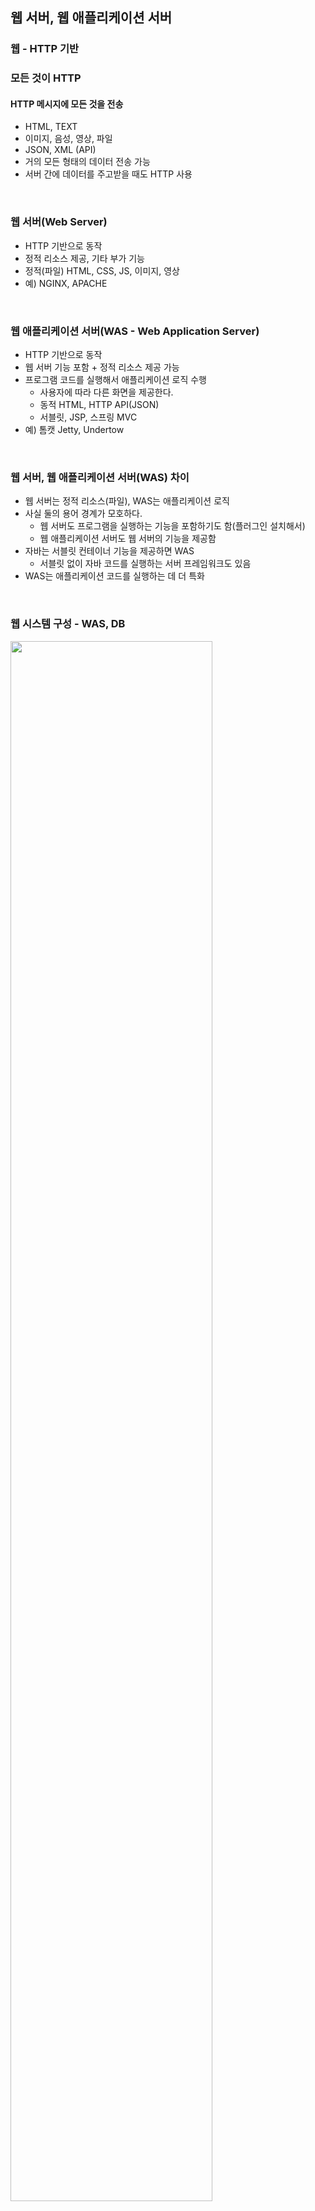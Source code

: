 ## 웹 서버, 웹 애플리케이션 서버

### 웹 - HTTP 기반

### 모든 것이 HTTP

#### HTTP 메시지에 모든 것을 전송

- HTML, TEXT
- 이미지, 음성, 영상, 파일
- JSON, XML (API)
- 거의 모든 형태의 데이터 전송 가능
- 서버 간에 데이터를 주고받을 때도 HTTP 사용

<br>

### 웹 서버(Web Server)

- HTTP 기반으로 동작
- 정적 리소스 제공, 기타 부가 기능
- 정적(파일) HTML, CSS, JS, 이미지, 영상
- 예) NGINX, APACHE

<br>

### 웹 애플리케이션 서버(WAS - Web Application Server)

- HTTP 기반으로 동작
- 웹 서버 기능 포함 + 정적 리소스 제공 가능
- 프로그램 코드를 실행해서 애플리케이션 로직 수행
    - 사용자에 따라 다른 화면을 제공한다.
    - 동적 HTML, HTTP API(JSON)
    - 서블릿, JSP, 스프링 MVC
- 예) 톰캣 Jetty, Undertow

<br>

### 웹 서버, 웹 애플리케이션 서버(WAS) 차이

- 웹 서버는 정적 리소스(파일), WAS는 애플리케이션 로직
- 사실 둘의 용어 경계가 모호하다.
    - 웹 서버도 프로그램을 실행하는 기능을 포함하기도 함(플러그인 설치해서)
    - 웹 애플리케이션 서버도 웹 서버의 기능을 제공함
- 자바는 서블릿 컨테이너 기능을 제공하면 WAS
    - 서블릿 없이 자바 코드를 실행하는 서버 프레임워크도 있음
- WAS는 애플리케이션 코드를 실행하는 데 더 특화

<br>

### 웹 시스템 구성 - WAS, DB

<img src=https://github.com/muyaaho/spring-mvc1/assets/76798969/99e44316-04a8-49d8-9405-0f0eec20dd9f width="80%" height="80%"/><br>
- WAS, DB만으로 시스템 구성 가능
- WAS는 정적 리소스, 애플리케이션 로직 모두 제공 가능
- 그러나 WAS가 너무 많은 역할을 담당해서 서버 과부하 우려가 있음
- 가장 비싼 애플리케이션 로직이 정적 리소스 때문에 수행이 어려울 수 있음
- WAS 장애시 오류 화면도 노출 불가능

<br>

### 웹 시스템 구성 - WEB, WAS, DB

<img src=https://github.com/muyaaho/spring-mvc1/assets/76798969/f0f47c26-e2bf-41e5-b9af-4ff19dcf4f29 width="80%" height="80%"/><br>

- 정적 리소스는 웹 서버가 처리
- 웹 서버는 애플리케이션 로직 같은 동적인 처리가 필요하면 WAS에 요청을 위임
    - WAS는 중요한 애플리케이션 로직 처리 전담

<img src=https://github.com/muyaaho/spring-mvc1/assets/76798969/0c2894f0-9467-452e-ae22-8c02d30d7d9f width="80%" height="80%"/><br>

- 효율적인 리소스 관리
    - 정적 리소스가 많이 사용되면 웹 서버를 증설한다.
    - 애플리케이션 리소스가 많이 사용된다면 WAS를 증설한다.

<img src=https://github.com/muyaaho/spring-mvc1/assets/76798969/9c48d30b-cbd1-48ca-8e2f-6e06f5df44f4  width="85%" height="85%"/><br>

- 정적 리소스만 제공하는 웹 서버는 잘 죽지 않는다.
    - 단순히 파일을 읽어서 제공하기 때문
- 애플리케이션 로직이 동작하는 WAS 서버는 잘 죽는다.
    - WAS, DB 장애시 웹 서버로 오류 화면 제공 가능하다.
- 만약 API만 사용한다면 웹 서버 없어도 된다. 화면 띄울 필요가 없기 때문

<br><br>

## 서블릿

### 서버에서 처리해야 하는 업무

- 웹 애플리케이션 서버를 직접 구현해야 한다면 의미 있는 비즈니스 로직은 적은데 전후 과정으로 구현해야 할 점들이 너무 많다.
    - 이런 단점을 해결하기 위해 서블릿이 탄생했다.
- 서블릿을 지원하는 WAS 사용
    
    <img src=https://github.com/muyaaho/spring-mvc1/assets/76798969/0e951c42-21da-4f80-9ca1-b24da955d521 width="80%" height="80%"/><br>


<br>

### 서블릿

#### 특징

```java
@WebServlet(name = "helloServlet", urlPatterns = "/hello")
public class HelloServlet extends HttpServlet {
 @Override
 protected void service(HttpServletRequest request, HttpServletResponse response){
 //애플리케이션 로직
 }
}
```

- `urlPatterns(/hello)`의 url이 호출되면 서블릿 코드가 실행된다.
- HTTP 요청 정보를 편리하게 사용할 수 있는 `HttpServletRequest`
- HTTP 응답 정보를 편리하게 제공할 수 있는 `HttpServletResponse`
- 개발자는 HTTP 스펙을 매우 편리하게 사용할 수 있다.
    - 그래도 HTTP 스펙은 기본으로 알아야 잘 활용할 수 있겠죠?

<img src=https://github.com/muyaaho/spring-mvc1/assets/76798969/15bfb248-73b2-4a8e-8ddf-582a04bef56b width="80%" height="80%"/><br>

#### HTTP 요청, 응답 흐름

- HTTP 요청 시
    - WAS는 Request, Response 객체를 새로 만들어서 서블릿 객체 호출
    - 개발자는 Request 객체에서 HTTP 요청 정보를 편리하게 꺼내서 사용
    - 개발자는 Response 객체에 HTTP 응답 정보를 편리하게 입력
    - WAS는 Response 객체에 담겨있는 내용으로 HTTP 응답 정보를 생성

<br>

### 서블릿 컨테이너

<img src=https://github.com/muyaaho/spring-mvc1/assets/76798969/81b56383-841d-4442-8dee-4673a2db19b4  width="60%" height="60%"/><br>

- 톰캣처럼 서블릿을 지원하는 WAS를 서블릿 컨테이너라고 함
- 서블릿 컨테이너는 서블릿 객체를 생성, 초기화, 호출, 종료하는 생명주기를 관리한다.
- 서블릿 객체는 [싱글톤](https://github.com/muyaaho/spring-basic/blob/main/docs/05%20%EC%8B%B1%EA%B8%80%ED%86%A4%20%EC%BB%A8%ED%85%8C%EC%9D%B4%EB%84%88.md#%EC%8B%B1%EA%B8%80%ED%86%A4-%EC%BB%A8%ED%85%8C%EC%9D%B4%EB%84%88)으로 관리된다.
    - 고객의 요청이 올 때마다 계속 객체를 생성하는 것은 비효율적이다.
    - 최초 로딩 시점에 서블릿 객체를 미리 만들어두고 재활용한다.
    - 모든 고객 요청은 동일한 서블릿 객체 인스턴스에 접근한다.
    - **공유 변수 사용을 주의한다.**
    - 서블릿 컨테이너 종료 시 함께 종료된다.
- JSP도 서블릿으로 변환되어 사용
- 동시 요청을 위한 멀티 스레드 처리 지원

<br><br>

## 동시 요청 - 멀티 스레드

### 스레드

- 애플리케이션 코드를 하나하나 순차적으로 실행하는 것은 스레드이다. (프로세스는 프로그램 실행)
- 자바 메인 메서드를 처음 실행하면 main이라는 이름의 스레드가 실행된다.
- 스레드가 없다면 자바 애플리케이션 실행이 불가능하다.
- 스레드는 한 번에 하나의 코드 라인만 수행한다.
- 동시 처리가 필요하면 스레드를 추가로 생성한다.

<br>

### 다중 요청 - 스레드 하나 사용

- 요청 1이 처리 중일 때 요청 2가 온다면 둘 다 죽는 현상이 발생할 수도 있다. (기다리다 timeout)

<img src=https://github.com/muyaaho/spring-mvc1/assets/76798969/488a75d7-2c18-49f3-ae18-e4c21e075ba6 width="80%" height="80%"/><br>

<br>

### 요청마다 스레드 생성

<img src=https://github.com/muyaaho/spring-mvc1/assets/76798969/fa482e3f-6312-4720-ac63-85d4702610c4 width="80%" height="80%"/><br>

- 요청1의 처리 지연 상관없이 요청2를 수행한다.

#### 장점

- 동시 요청을 처리할 수 있다.
- 리소스(CPU, 메모리)가 허용할 때까지 처리 가능하다.
- 하나의 스레드가 지연되어도, 나머지 스레드는 정상 작동한다.

#### 단점

- 스레드는 생성 비용이 매우 비싸다.
    - 고객의 요청이 올 때마다 스레드를 생성하면, 응답 속도가 느려진다.
- 스레드는 컨텍스트 스위칭 비용이 발생한다.
- 스레드 생성에 제한이 없다.
    - 고객 요청이 너무 많이 오면 CPU, 메모리 임계점을 넘어서 서버가 죽을 수 있다.

<br>

### 스레드 풀

#### 요청마다 스레드 생성의 단점 보완

- 특징
    
    <img src=https://github.com/muyaaho/spring-mvc1/assets/76798969/2d0ac605-a859-4285-8db6-8dd8977c2aaf width="80%" height="80%"/><br>

    - 필요한 스레드를 스레드 풀에 보관하고 관리한다.
    - 스레드 풀에 생성할 수 있는 스레드의 최대치를 관리한다. 톰캣은 최대 200개 기본 설정
- 사용
    - 스레드가 필요하면, 이미 생성되어 있는 스레드를 스레드 풀에서 꺼내 사용한다.
    - 사용을 종료하면 스레드 풀에 해당 스레드를 반납한다.
    - 최대 스레드가 모두 사용 중이어서 스레드 풀에 스레드가 없으면?
        
        <img src=https://github.com/muyaaho/spring-mvc1/assets/76798969/3cfe2aa6-cf08-4393-8be9-3b477bad18e5 width="80%" height="80%"/><br>
        - 기다리는 요청은 거절하거나 특정 숫자만큼 대기하도록 설정할 수 있다.
- 장점
    - 스레드가 미리 생성되어 있으므로, 스레드를 생성하고 종료하는 비용이 절약되고 응답시간이 빠르다.
    - 생성할 수 있는 스레드의 최대치가 있으므로 너무 많은 요청이 들어와도 기존 요청은 안전하게 처리할 수 있다.

#### 실무 팁

- WAS의 주요 튜닝 포인트는 최대 스레드(max thread) 수이다.
- 이 값을 너무 낮게 설정한다면?
    
    <img src=https://github.com/muyaaho/spring-mvc1/assets/76798969/2c53dc63-fe2d-4242-8f16-852a5a523fba width="80%" height="80%"/><br>

    - 동시 요청이 많을 때 서버 리소스는 여유롭지만, 클라이언트는 금방 응답 지연이 발생한다.
    - 여기 예시처럼 응답 지연이 일어났는데 CPU가 5%밖에 사용되지 않은 건 개발자 입장에서는 부끄러운 일이라고 한다. 50% 사용돼서 이런 에러가 발생해야 하는데 그렇다면 서버를 늘리지 않고 1개를 10배로 사용할 수 있기 때문에
- 이 값을 너무 높게 설정한다면?
    - 동시 요청이 많을 때 CPU, 메모리 리소스 임계점 초과로 서버가 다운된다.
- 장애 발생 시 어떻게 해야 하나요?
    - 클라우드면 일단 서버부터 늘리고 이후에 튜닝한다.
    - 클라우드가 아니면 열심히 튜닝한다.

#### 스레드 풀의 적정 숫자

- 적정 숫자는 어떻게 찾나요?
- n개, 몇 개 정해진 것이 아니라 애플리케이션 로직의 복잡도, CPU, 메모리, IO 리소스 상황에 따라 모두 다르다.
- 성능 테스트를 하면서 찾아낸다.
    - 최대한 실제 서비스와 유사하게 성능 테스트를 시도한다.
    - 툴: 아파치 ab, 제이미터, nGrinder

<br>

### WAS의 멀티 스레드 지원 - 핵심

- 멀티 스레드에 대한 부분은 WAS가 처리
- **개발자가 멀티 스레드 관련 코드를 신경 쓰지 않아도 된다.**
- 개발자는 마치 **싱글 스레드 프로그래밍을 하듯이 편리하게 소스 코드를 개발**하면 된다.
- 멀티 스레드 환경이므로 싱글톤 객체(서블릿, 스프링 빈)은 주의해서 사용한다.

<br><br>

## HTML, HTTP API, CSR, SSR

### 정적 리소스

- 고정된 HTML 파일, CSS, JS, 이미지, 영상 등 제공
- 주로 웹 브라우저

<br>

### HTML 페이지

- 동적으로 필요한 HTML 파일을 생성해서 전달
- 웹 브라우저는 HTML을 해석한다.

<img src=https://github.com/muyaaho/spring-mvc1/assets/76798969/4b5815df-6ef1-4760-81fa-8adcec85612a width="80%" height="80%"/><br>

- 서버에서 HTML을 생성한다.

<br>

### HTTP API

- HTML이 아니라 데이터를 전달한다.
- 주로 JSON 형식을 사용한다.
- 다양한 시스템에서 호출된다.
    
    <img src=https://github.com/muyaaho/spring-mvc1/assets/76798969/47a3c50c-1c80-4234-96a4-ce3b410dbb19 width="80%" height="80%"/><br>

- 데이터만 주고받는다. UI 화면이 필요하면 클라이언트가 별도로 처리한다.
- UI 클라이언트 접점
    - 앱 클라이언트(아이폰, 안드로이드, PC 앱)
    - 웹 브라우저에서 자바스크립트를 통한 HTTP API 호출
    - React, Vue.js 같은 웹 클라이언트
- 서버 to 서버
    - 주문 서버 → 결제 서버
    - 기업 간 데이터 통신
- 개발자는 정적 리소스, HTML 페이지(동적), HTTP API를 어떻게 할지 모두 고민해야 한다.

<br>

### 서버 사이드 렌더링, 클라이언트 사이드 렌더링

#### SSR - 서버 사이드 렌더링

<img src=https://github.com/muyaaho/spring-mvc1/assets/76798969/f23484eb-72b9-4364-850f-a3e99c5f93f4 width="80%" height="80%"/><br>

- HTML 최종 결과를 서버에서 만들어서 웹 브라우저에 전달한다.
- 주로 정적인 화면에서 사용된다.
- 관련 기술: JSP, 타임리프 (백엔드 개발자)

#### CSR - 클라이언트 사이드 렌더링

<img src=https://github.com/muyaaho/spring-mvc1/assets/76798969/b21e478b-c3fd-4713-ae03-d7d6bc6dcd53 width="80%" height="80%"/><br>

- HTML 결과를, 자바스크립트를 사용해 웹 브라우저에서 동적으로 생성해서 적용한다.
- 주로 동적인 화면에서 사용된다. 웹 환경을 마치 앱처럼 필요한 부분 변경할 수 있다.
    - 예) 구글 지도, Gmail, 구글 캘린더
- 관련 기술: React, Vue.js (프론트엔드 개발자)

#### 참고

- React, Vue.js를 CSR + SSR 동시에 지원하는 웹 프레임워크도 있다.
- SSR을 사용하더라도, 자바스크립트를 사용해서 화면 일부를 동적으로 변경 가능하다.

<br>

### 어디까지 알아야 하나요? - 백엔드 개발자 입장에서 UI 기술

#### 백엔드 - 서버 사이드 렌더링 기술

- JSP, 타임리프
- 화면이 정적이고, 복잡하지 않을 때 사용
- 백엔드 개발자는 서버 사이드 렌더링 기술 학습을 필수로 해야 한다.

#### 웹 프론트엔드 - 클라이언트 사이드 렌더링 기술

- React, Vue.js
- 복잡하고 동적인 UI 사용
- 웹 프론트엔드 개발자의 전문 분야

#### 선택과 집중

- 백엔드 개발자의 웹 프론트엔드 기술 학습은 옵션이다.
- 백엔드 개발자는 서버, DB, 인프라 등등 수많은 백엔드 기술을 공부해야 하기 때문이다.
- 웹 프론트엔드 기술도 알면 나쁘진 않지만 깊이 있게 잘하려면 숙련에 오랜 시간이 필요하다.

<br><br>

## 자바 백엔드 웹 기술 역사

### 자바 웹 기술 역사

#### 과거 기술

- 서블릿 - 1997
    - HTML 생성 어려움
- JSP - 1999
    - HTML 생성 편리하지만, 비즈니스 로직까지 많은 역할 담당
- 서블릿, JSP 조합 MVC 패턴 사용
    - 모델, 뷰, 컨트롤러로 역할 나누어 개발
- MVC 프레임워크 춘추 전국 시대 - 2000년대 초 ~ 2010년 초
    - MVC 패턴을 기반으로 한 수많은 프레임워크가 나왔음
    - MVC 패턴 자동화, 복잡한 웹 기술을 편리하게 사용할 수 있는 다양한 기능 지원
    - 스트럿츠, 웹워크, 스프링 MVC(과거 버전)

#### 현재 사용 기술

- **어노테이션 기반의 스프링 MVC 등장**
    - 어노테이션으로 편리하게 사용 가능하다.
    - 스프링에서 나온 MVC 기술로 프레임워크를 합쳐서 사용하거나 그러지 않아도 된다.
- **스프링 부트의 등장**
    - 개발자가 불편해했던 점들을 해결해 준다.
    - 스프링 부트는 서버를 내장한다.
        - 과거에는 서버에 WAS를 직접 설치하고 소스는 War 파일을 만들어서 설치한 WAS에 배포한다.
    - 스프링 부트는 빌드 결과(Jar)에 WAS 서버를 포함하여 빌드 배포를 단순화했다.

#### 최신 기술 - 스프링 웹 기술의 분화

- Web Servlet - Spring MVC
- Web Reactive - Spring WebFlux

#### Spring WebFlux

- 특징
    - 최신 기술이다.
    - 비동기 넌 블러킹 처리
    - 최소 스레드로 최대 성능을 낸다. - 스레드 컨텍스트 스위칭 비용 효율화
    - 함수형 스타일 개발 - 동시처리 코드 효율화
    - 서블릿 기술 사용 X(netty 사용)
- 하지만
    - 기술적 난이도가 매우 높다.
    - 아직 RDB 지원이 부족하다.
    - 일반 MVC 스레드 모델도 충분히 빠르다.
    - 실무에서 아직 많이 사용하지 않는다.

<br>

### 자바 뷰 템플릿 역사

#### HTML을 편리하게 생성하는 뷰 기능

- JSP
    - 속도가 느리고 기능이 부족하다.
- Freemarker, Velocity
    - 속도 문제를 해결하고 다양한 기능을 제공한다.
- Thymeleaf
    - 네추럴 템츨릿: HTML 모양을 유지하면서 뷰 템플릿 적용이 가능하다.
    - 스프링 MVC와 강력한 기능 통합(스프링에서 밀어주고 있다)
    - 최선이 선택이다. 단 성능은 프리마커, 벨로시티가 더 빠르다(근데 웬만한 사이트는 성능 이슈가 크게 있진 않다.)
